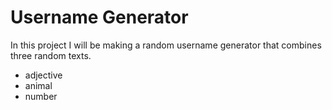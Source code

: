 # Username Generator

In this project I will be making a random username generator that combines three random texts. 

  + adjective
  + animal
  + number
